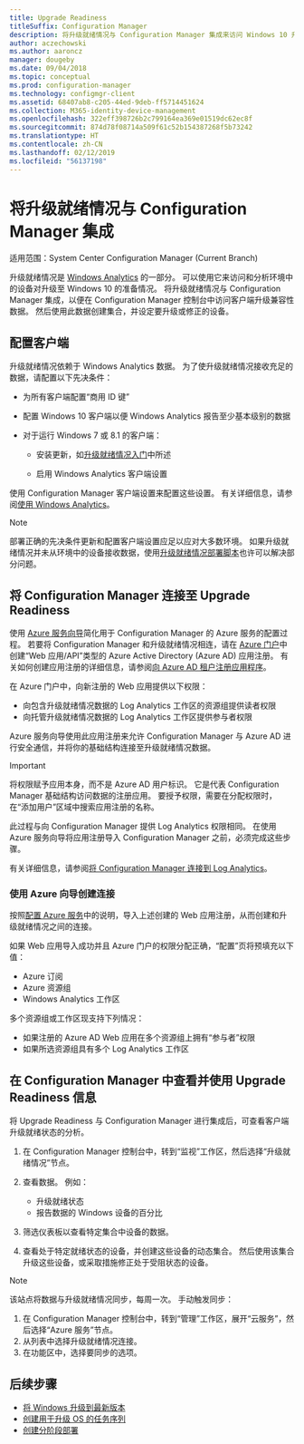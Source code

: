 ```yaml
---
title: Upgrade Readiness
titleSuffix: Configuration Manager
description: 将升级就绪情况与 Configuration Manager 集成来访问 Windows 10 升级兼容性数据和目标设备以进行升级或修正。
author: aczechowski
ms.author: aaroncz
manager: dougeby
ms.date: 09/04/2018
ms.topic: conceptual
ms.prod: configuration-manager
ms.technology: configmgr-client
ms.assetid: 68407ab8-c205-44ed-9deb-ff5714451624
ms.collection: M365-identity-device-management
ms.openlocfilehash: 322eff398726b2c799164ea369e01519dc62ec8f
ms.sourcegitcommit: 874d78f08714a509f61c52b154387268f5b73242
ms.translationtype: HT
ms.contentlocale: zh-CN
ms.lasthandoff: 02/12/2019
ms.locfileid: "56137198"
---
```

# <a name="integrate-upgrade-readiness-with-configuration-manager"></a>将升级就绪情况与 Configuration Manager 集成

适用范围：System Center Configuration Manager (Current Branch)

升级就绪情况是 [Windows Analytics](https://docs.microsoft.com/windows/deployment/upgrade/manage-windows-upgrades-with-upgrade-readiness) 的一部分。 可以使用它来访问和分析环境中的设备对升级至 Windows 10 的准备情况。 将升级就绪情况与 Configuration Manager 集成，以便在 Configuration Manager 控制台中访问客户端升级兼容性数据。 然后使用此数据创建集合，并设定要升级或修正的设备。



## <a name="configure-clients"></a>配置客户端

升级就绪情况依赖于 Windows Analytics 数据。 为了使升级就绪情况接收充足的数据，请配置以下先决条件：

- 为所有客户端配置“商用 ID 键”  

- 配置 Windows 10 客户端以便 Windows Analytics 报告至少基本级别的数据  

- 对于运行 Windows 7 或 8.1 的客户端：  

    - 安装更新，如[升级就绪情况入门](https://docs.microsoft.com/windows/deployment/upgrade/upgrade-readiness-get-started#deploy-the-compatibility-update-and-related-kbs)中所述  

    - 启用 Windows Analytics 客户端设置  

使用 Configuration Manager 客户端设置来配置这些设置。 有关详细信息，请参阅[使用 Windows Analytics](/sccm/core/clients/manage/monitor-windows-analytics)。

> [!NOTE]  
> 部署正确的先决条件更新和配置客户端设置应足以应对大多数环境。 如果升级就绪情况并未从环境中的设备接收数据，使用[升级就绪情况部署脚本](https://docs.microsoft.com/windows/deployment/upgrade/upgrade-readiness-deployment-script)也许可以解决部分问题。 



## <a name="connect-configuration-manager-to-upgrade-readiness"></a>将 Configuration Manager 连接至 Upgrade Readiness

使用 [Azure 服务向导](/sccm/core/servers/deploy/configure/azure-services-wizard)简化用于 Configuration Manager 的 Azure 服务的配置过程。 若要将 Configuration Manager 和升级就绪情况相连，请在 [Azure 门户](https://portal.azure.com)中创建“Web 应用/API”类型的 Azure Active Directory (Azure AD) 应用注册。 有关如何创建应用注册的详细信息，请参阅[向 Azure AD 租户注册应用程序](/azure/active-directory/active-directory-app-registration)。 

在 Azure 门户中，向新注册的 Web 应用提供以下权限：
- 向包含升级就绪情况数据的 Log Analytics 工作区的资源组提供读者权限
- 向托管升级就绪情况数据的 Log Analytics 工作区提供参与者权限

Azure 服务向导使用此应用注册来允许 Configuration Manager 与 Azure AD 进行安全通信，并将你的基础结构连接至升级就绪情况数据。

> [!IMPORTANT]  
> 将权限赋予应用本身，而不是 Azure AD 用户标识。 它是代表 Configuration Manager 基础结构访问数据的注册应用。 要授予权限，需要在分配权限时，在“添加用户”区域中搜索应用注册的名称。 
> 
> 此过程与向 Configuration Manager 提供 Log Analytics 权限相同。 在使用 Azure 服务向导将应用注册导入 Configuration Manager 之前，必须完成这些步骤。
> 
> 有关详细信息，请参阅[将 Configuration Manager 连接到 Log Analytics](https://docs.microsoft.com/azure/log-analytics/log-analytics-sccm)。


### <a name="use-the-azure-wizard-to-create-the-connection"></a>使用 Azure 向导创建连接

按照[配置 Azure 服务](/sccm/core/servers/deploy/configure/azure-services-wizard)中的说明，导入上述创建的 Web 应用注册，从而创建和升级就绪情况之间的连接。 

如果 Web 应用导入成功并且 Azure 门户的权限分配正确，“配置”页将预填充以下值：   
-  Azure 订阅  
-  Azure 资源组  
-  Windows Analytics 工作区  

多个资源组或工作区现支持下列情况： 
- 如果注册的 Azure AD Web 应用在多个资源组上拥有“参与者”权限   
- 如果所选资源组具有多个 Log Analytics 工作区  



## <a name="view-and-use-upgrade-readiness-information-in-configuration-manager"></a>在 Configuration Manager 中查看并使用 Upgrade Readiness 信息

将 Upgrade Readiness 与 Configuration Manager 进行集成后，可查看客户端升级就绪状态的分析。

1. 在 Configuration Manager 控制台中，转到“监视”工作区，然后选择“升级就绪情况”节点。  

2. 查看数据。 例如：  
    - 升级就绪状态  
    - 报告数据的 Windows 设备的百分比  

3. 筛选仪表板以查看特定集合中设备的数据。  

4. 查看处于特定就绪状态的设备，并创建这些设备的动态集合。 然后使用该集合升级这些设备，或采取措施修正处于受阻状态的设备。  

> [!Note]  
> 该站点将数据与升级就绪情况同步，每周一次。<!--SCCMDocs issue 732--> 手动触发同步：
> 1. 在 Configuration Manager 控制台中，转到“管理”工作区，展开“云服务”，然后选择“Azure 服务”节点。  
> 2. 从列表中选择升级就绪情况连接。  
> 3. 在功能区中，选择要同步的选项。  



## <a name="next-steps"></a>后续步骤

- [将 Windows 升级到最新版本](/sccm/osd/deploy-use/upgrade-windows-to-the-latest-version)  
- [创建用于升级 OS 的任务序列](/sccm/osd/deploy-use/create-a-task-sequence-to-upgrade-an-operating-system)  
- [创建分阶段部署](/sccm/osd/deploy-use/create-phased-deployment-for-task-sequence)  
